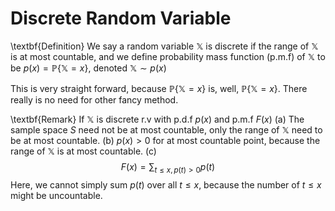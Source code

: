 # Discrete Random Variable

\textbf{Definition}
We say a random variable $\mathbb{X}$ is discrete if the range of $\mathbb{X}$ is at most countable, and we define probability mass function (p.m.f) of $\mathbb{X}$ to be
$p(x) = \mathbb{P}\{\mathbb{X}=x\}$, denoted $\mathbb{X} \sim p(x)$

This is very straight forward, because $\mathbb{P}\{\mathbb{X}=x\}$ is, well, $\mathbb{P}\{\mathbb{X}=x\}$. There really is no need for other fancy method. 

\textbf{Remark}
If $\mathbb{X}$ is discrete r.v with p.d.f $p(x)$ and p.m.f $F(x)$ 
(a) The sample space $S$ need not be at most countable, only the range of $\mathbb{X}$ need to be at most countable. 
(b) $p(x) > 0$ for at most countable point, because the range of $\mathbb{X}$ is at most countable. 
(c) $$F(x) = \sum_{t\leq x, p(t)>0}p(t)$$
Here, we cannot simply sum $p(t)$ over all $t\leq x$, because the number of $t\leq x$ might be uncountable.




